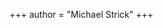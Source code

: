 +++
author = "Michael Strick"
+++
<script src="https://identity.netlify.com/v1/netlify-identity-widget.js"></script>
